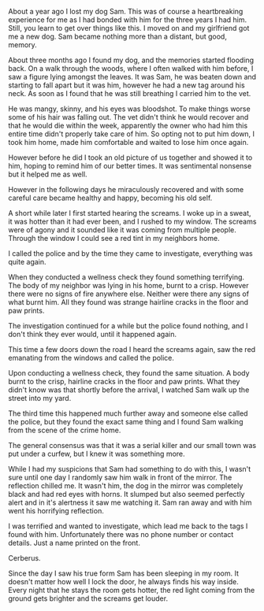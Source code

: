 About a year ago I lost my dog Sam. This was of course a heartbreaking experience for me as I had bonded with him for the three years I had him. Still, you learn to get over things like this. I moved on and my girlfriend got me a new dog. Sam became nothing more than a distant, but good, memory.

About three months ago I found my dog, and the memories started flooding back. On a walk through the woods, where I often walked with him before, I saw a figure lying amongst the leaves. It was Sam, he was beaten down and starting to fall apart but it was him, however he had a new tag around his neck.  As soon as I found that he was still breathing I carried him to the vet.

He was mangy, skinny, and his eyes was bloodshot. To make things worse some of his hair was falling out. The vet didn't think he would recover and that he would die within the week, apparently the owner who had him this entire time didn't properly take care of him. So opting not to put him down, I took him home, made him comfortable and waited to lose him once again. 

However before he did I took an old picture of us together and showed it to him, hoping to remind him of our better times. It was sentimental nonsense but it helped me as well.

However in the following days he miraculously recovered and with some careful care became healthy and happy, becoming his old self. 

A short while later I first started hearing the screams. I woke up in a sweat, it was hotter than it had ever been, and I rushed to my window. The screams were of agony and it sounded like it was coming from multiple people. Through the window I could see a red tint in my neighbors home.

I called the police and by the time they came to investigate, everything was quite again. 

When they conducted a wellness check they found something terrifying. The body of my neighbor was lying in his home, burnt to a crisp. However there were no signs of fire anywhere else. Neither were there any signs of what burnt him. All they found was strange hairline cracks in the floor and paw prints. 

The investigation continued for a while but the police found nothing, and I don't think they ever would, until it happened again.

This time a few doors down the road I heard the screams again, saw the red emanating from the windows and called the police. 

Upon conducting a wellness check, they found the same situation. A body burnt to the crisp, hairline cracks in the floor and paw prints. What they didn't know was that shortly before the arrival, I watched Sam walk up the street into my yard.

The third time this happened much further away and someone else called the police, but they found the exact same thing and I found Sam walking from the scene of the crime home. 

The general consensus was that it was a serial killer and our small town was put under a curfew, but I knew it was something more.

While I had my suspicions that Sam had something to do with this, I wasn't sure until one day I randomly saw him walk in front of the mirror. The reflection chilled me. It wasn't him, the dog in the mirror was completely black and had red eyes with horns. It slumped but also seemed perfectly alert and in it's alertness it saw me watching it. Sam ran away and with him went his horrifying reflection.

I was terrified and wanted to investigate, which lead me back to the tags I found with him. Unfortunately there was no phone number or contact details. Just a name printed on the front.

Cerberus.

Since the day I saw his true form Sam has been sleeping in my room. It doesn't matter how well I lock the door, he always finds his way inside. Every night that he stays the room gets hotter, the red light coming from the ground gets brighter and the screams get louder.